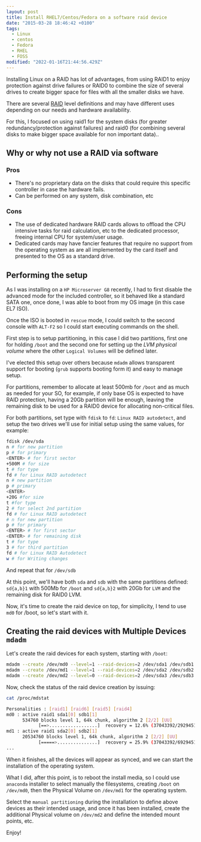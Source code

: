 ```yaml
---
layout: post
title: Install RHEL7/Centos/Fedora on a software raid device
date: "2015-03-28 18:46:42 +0100"
tags:
  - Linux
  - centos
  - Fedora
  - RHEL
  - FOSS
modified: "2022-01-16T21:44:56.429Z"
---
```


Installing Linux on a RAID has lot of advantages, from using RAID1 to enjoy protection against drive failures or RAID0 to combine the size of several drives to create bigger space for files with all the smaller disks we have.

There are several [RAID](http://en.wikipedia.org/wiki/RAID) level definitions and may have different uses depending on our needs and hardware availability.

For this, I focused on using raid1 for the system disks (for greater redundancy/protection against failures) and raid0 (for combining several disks to make bigger space available for non important data)..

## Why or why not use a RAID via software

### Pros

- There's no proprietary data on the disks that could require this specific controller in case the hardware fails.
- Can be performed on any system, disk combination, etc

### Cons

- The use of dedicated hardware RAID cards allows to offload the CPU intensive tasks for raid calculation, etc to the dedicated processor, freeing internal CPU for system/user usage.
- Dedicated cards may have fancier features that require no support from the operating system as are all implemented by the card itself and presented to the OS as a standard drive.

## Performing the setup

As I was installing on a `HP Microserver G8` recently, I had to first disable the advanced mode for the included controller, so it behaved like a standard SATA one, once done, I was able to boot from my OS image (in this case EL7 ISO).

Once the ISO is booted in `rescue` mode, I could switch to the second console with `ALT-F2` so I could start executing commands on the shell.

First step is to setup partitioning, in this case I did two partitions, first one for holding `/boot` and the second one for setting up the _LVM physical volume_ where the other `Logical Volumes` will be defined later.

I've elected this setup over others because `mdadm` allows transparent support for booting (`grub` supports booting form it) and easy to manage setup.

For partitions, remember to allocate at least 500mb for `/boot` and as much
as needed for your SO, for example, if only base OS is expected to have RAID
protection, having a 20Gb partition will be enough, leaving the remaining
disk to be used for a RAID0 device for allocating non-critical files.

For both partitions, set type with `fdisk` to `fd`: `Linux RAID autodetect`,
and setup the two drives we'll use for initial setup using the same values,
for example:

```bash
fdisk /dev/sda
n # for new partition
p # for primary
<ENTER> # for first sector
+500M # for size
t # for type
fd # for Linux RAID autodetect
n # new partition
p # primary
<ENTER>
+20G #for size
t #for type
2 # for select 2nd partition
fd # for Linux RAID autodetect
# n for new partition
p # for primary
<ENTER> # for first sector
<ENTER> # for remaining disk
t # for type
3 # for third partition
fd # for Linux RAID Autodetect
w # for Writing changes
```

And repeat that for `/dev/sdb`

At this point, we'll have both `sda` and `sdb` with the same partitions defined: `sd{a,b}1` with 500Mb for `/boot` and `sd{a,b}2` with 20Gb for `LVM` and the remaining disk for RAID0 LVM.

Now, it's time to create the raid device on top, for simplicity, I tend to use `md0` for /boot, so let's start with it.

## Creating the raid devices with Multiple Devices `mdadm`

Let's create the raid devices for each system, starting with `/boot`:

```bash
mdadm --create /dev/md0 --level=1 --raid-devices=2 /dev/sda1 /dev/sdb1
mdadm --create /dev/md1 --level=1 --raid-devices=2 /dev/sda2 /dev/sdb2
mdadm --create /dev/md2 --level=0 --raid-devices=2 /dev/sda3 /dev/sdb3
```

Now, check the status of the raid device creation by issuing:

```bash
cat /proc/mdstat

Personalities : [raid1] [raid6] [raid5] [raid4]
md0 : active raid1 sda1[0] sdb1[1]
      534760 blocks level 1, 64k chunk, algorithm 2 [2/2] [UU]
            [==>..................]  recovery = 12.6% (37043392/292945152) finish=127.5min speed=33440K/sec
md1 : active raid1 sda2[0] sdb2[1]
      20534760 blocks level 1, 64k chunk, algorithm 2 [2/2] [UU]
            [=====>...............]  recovery = 25.9% (37043392/692945152) finish=627.5min speed=13440K/sec
...
```

When it finishes, all the devices will appear as synced, and we can start the installation of the operating system.

What I did, after this point, is to reboot the install media, so I could use `anaconda` installer to select manually the filesystems, creating `/boot` on `/dev/md0`, then the Physical Volume on `/dev/md1` for the operating system.

Select the `manual partitioning` during the installation to define above devices as their intended usage, and once it has been installed, create the additional Physical volume on `/dev/md2` and define the intended mount points, etc.

Enjoy!
